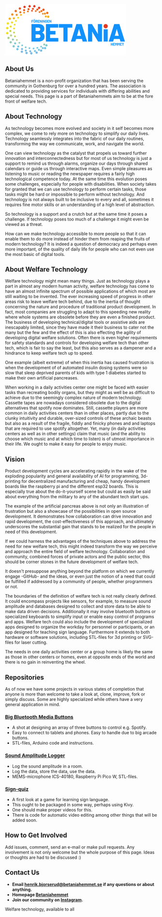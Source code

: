 ![Betania](https://github.com/betaniahemmet/.github/blob/main/media/betaniahemmet-logo.png)


## About Us

Betaniahemmet is a non-profit organization that has been serving the community in Gothenburg for over a hundred years. The association is dedicated to providing services for individuals with differing abilities and special needs. This page is a part of Betaniahemmets aim to be at the fore front of welfare tech.

## About Technology

As technology becomes more evolved and society in it self becomes more complex, we come to rely more on technology to simplify our daily lives. Technology seamlessly integrates into the fabric of our daily routines, transforming the way we communicate, work, and navigate the world.

One can view technology as the catalyst that propels us toward further innovation and interconnectedness but for most of us technology is just a support to remind us through alarms, organize our days through shared calendars or guide us through interactive maps. Even simple pleasures as listening to music or reading the newspaper requires a fairly high technological competence today. At the same time this evolution poses some challenges, especially for people with disabilities. When society takes for granted that we can use technology to perform certain tasks, those tasks might be hard or impossible to perform without technology. And technology is not always built to be inclusive to every and all, sometimes it requires fine motor skills or an understanding of a high level of abstraction.

So technology is a support and a crutch but at the same time it poses a challenge.
If technology poses too much of a challenge it might even be viewed as a threat.

How can we make technology accessible to more people so that it can enable them to do more instead of hinder them from reaping the fruits of modern technology?
It is indeed a question of democracy and perhaps even more important, of the quality of daily life for people who can not even use the most basic of digital tools.

## About Welfare Technology

Welfare technology might mean many things. Just as technology plays a part in almost any modern human activity, welfare technology has come to have an almost infinite spectrum of possible applications of which most are still waiting to be invented. The ever increasing speed of progress in other areas risk to leave welfare tech behind, due to the inertia of thought concerning the nature and procedure of traditional product development. In fact, most companies are struggling to adapt to this speeding new reality where whole systems are obsolete before they are even a finished product. The business of developing technical/digital tools or assistive aids are inescapably limited, since they have made it their business to cater not the many but the few and the effect of this is also effecting the agility of developing digital welfare solutions. Often there is even higher requirements for safety standards and controls for developing welfare tech than other tech, which is fair to say the least, but this also serves as a dampener and a hindrance to keep welfare tech up to speed. 

One example (albeit extreme) of when this inertia has caused frustration is when the development of of automated insulin dosing systems were so slow that sleep deprived parents of kids with type 1 diabetes started to make their own artificial pancreases.

When working in a daily activities center one might be faced with easier tasks than recreating bodily organs, but they might as well be as difficult to achieve due to the seemingly complex nature of modern technology. Cassette tapes are nowadays considered obsolete due to the digital alternatives that spotify now dominates. Still, cassette players are more common in daily activities centers than in other places, partly due to the clunky intuitivity and durable, over-sized controls of these archaic beasts but also as a result of the fragile, fiddly and finicky phones and and laptops that are required to use spotify altogether. Yet, many (in daily activities centers as well as in other settings) claim that music (and the ability to choose which music and at which time to listen) is of utmost importance in their life. We ought to make it easy for people to enjoy music.

## Vision

Product development cycles are accelerating rapidly in the wake of the exploding popularity and general availability of AI for programming, 3d-printing for decentralized manufacturing and cheap, handy development boards like the raspberry pi and the different esp32 boards. This is especially true about the do-it-yourself scene but could as easily be said about everything from the military to any of the abundant tech start ups.

The example of the artificial pancreas above is not only an illustration of frustration but also a showcase of the possibilities in open source development. It demonstrates how collaboration can drive innovation and rapid development, the cost-effectiveness of this approach, and ultimately underscores the substantial gain that stands to be realized for the people in need of this development.

If we could harness the advantages of the techniques above to address the need for new welfare tech, this might indeed transform the way we perceive and approach the entire field of welfare technology.
Collaboration and community, combined forces of private actors and the public sector, this should be corner stones in the future development of welfare tech.

It doesn't presuppose anything beyond the platform on which we currently engage -GitHub- and the ideas, or even just the notion of a need that could be fulfilled if addressed by a community of people, whether programmers or not.

The boundaries of the definition of welfare tech is not really clearly defined. It could encompass projects like sensors, for example, to measure sound amplitude and databases designed to collect and store data to be able to make data driven decisions. Additionally it may involve bluetooth buttons or specialized keyboards to simplify input or enable easy control of programs and apps. Welfare tech could also include the development of specialized apps designed to organize the workday for personnel or participants, or an app designed for teaching sign language. Furthermore it extends to both hardware or software solutions, including STL-files for 3d printing or SVG-files for laser cutting.

The needs in one daily activities center or a group home is likely the same as those in other centers or homes, even at opposite ends of the world and there is no gain in reinventing the wheel. 


## Repositories

As of now we have some projects in various states of completion that anyone is more than welcome to take a look at, clone, improve, fork or simply discuss. Some are highly specialized while others have a very general application in mind. 

### [Big Bluetooth Media Buttons](https://github.com/betaniahemmet/big-ble-buttons.git)
- A shot at designing an array of three buttons to control e.g. Spotify.
- Easy to connect to tablets and phones. Easy to handle due to big arcade buttons.
- STL-files, Arduino code and instructions.

### [Sound Amplitude Logger](https://github.com/betaniahemmet/soundlog.git)
- Log the sound amplitude in a room.
- Log the data, store the data, use the data.
- MEMS-microphone ICS-40180, Raspberry Pi Pico W, STL-files.

### [Sign-quiz](https://github.com/betaniahemmet/sign-quiz.git)
- A first look at a game for learning sign language.
- This ought to be packaged in some way, perhaps using Kivy. 
- One should make proper videos for this. 
- There is code for automatic video editing among other things that will be added soon.

## How to Get Involved

Add issues, comment, send an e-mail or make pull requests. Any involvement is not only welcome but the whole purpose of this page.
Ideas or thoughts are had to be discussed :)


## Contact Us

- **Email henrik.bjorserud@betaniahemmet.se if any questions or about anything.**
- **Homepage [Betaniahemmet](https://betaniahemmet.se/)**
- **Join our community on [Instagram](https://www.instagram.com/konferensochservice.dv/).**

Welfare technology, available to all 
